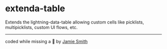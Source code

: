 # extenda-table

Extends the lightning-data-table allowing custom cells like picklists, multipicklists, custom UI flows, etc.

---

coded while missing a 🐶 by [Jamie Smith](https://jsmith.dev)
